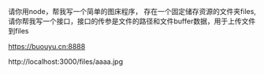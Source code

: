 

请你用node，帮我写一个简单的图床程序， 存在一个固定储存资源的文件夹files,请你帮我写一个接口，接口的传参是文件的路径和文件buffer数据，用于上传文件到files

https://buouyu.cn:8888

http://localhost:3000/files/aaaa.jpg
